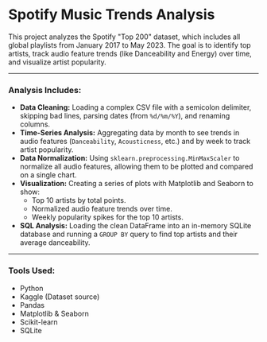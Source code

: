 # Spotify Music Trends Analysis

This project analyzes the Spotify "Top 200" dataset, which includes all global playlists from January 2017 to May 2023. The goal is to identify top artists, track audio feature trends (like Danceability and Energy) over time, and visualize artist popularity.

---

### Analysis Includes:

* **Data Cleaning:** Loading a complex CSV file with a semicolon delimiter, skipping bad lines, parsing dates (from `%d/%m/%Y`), and renaming columns.
* **Time-Series Analysis:** Aggregating data by month to see trends in audio features (`Danceability`, `Acousticness`, etc.) and by week to track artist popularity.
* **Data Normalization:** Using `sklearn.preprocessing.MinMaxScaler` to normalize all audio features, allowing them to be plotted and compared on a single chart.
* **Visualization:** Creating a series of plots with Matplotlib and Seaborn to show:
    * Top 10 artists by total points.
    * Normalized audio feature trends over time.
    * Weekly popularity spikes for the top 10 artists.
* **SQL Analysis:** Loading the clean DataFrame into an in-memory SQLite database and running a `GROUP BY` query to find top artists and their average danceability.

---

### Tools Used:

* Python
* Kaggle (Dataset source)
* Pandas
* Matplotlib & Seaborn
* Scikit-learn
* SQLite

